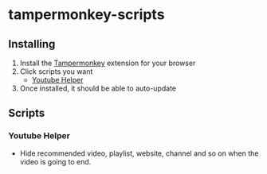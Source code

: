 # tampermonkey-scripts

## Installing

1. Install the [Tampermonkey](https://www.tampermonkey.net/) extension for your browser
2. Click scripts you want
   * [Youtube Helper](https://github.com/arthur791004/tampermonkey-scripts/raw/main/youtube-helper.user.js)
3. Once installed, it should be able to auto-update

## Scripts

### Youtube Helper

* Hide recommended video, playlist, website, channel and so on when the video is going to end.
